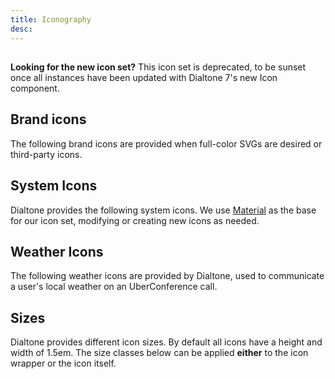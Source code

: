 ```yaml
---
title: Iconography
desc:
---
```


<aside class="d-notice d-notice--info d-mt24 d-wmx100p" role="status" aria-hidden="false">
  <div class="d-notice__icon">
    <dt-icon name="info"></dt-icon>
  </div>
  <div class="d-notice__content d-stack4">
    <h2 class="d-notice__title"></h2>
    <p class="d-notice__message">
      <strong>Looking for the new icon set?</strong>
      This icon set is deprecated, to be sunset once all instances have been updated with Dialtone 7's <router-link class="d-link" to="/components/icon.html">new Icon component</router-link>.
    </p>
  </div>
</aside>

## Brand icons

The following brand icons are provided when full-color SVGs are desired or third-party icons.

<icons kind="brand"></icons>

## System Icons

Dialtone provides the following system icons. We use <a href="https://material.io/resources/icons/?style=baseline" target="_blank">Material</a> as the base for our icon set, modifying or creating new icons as needed.

<icons kind="system"></icons>

## Weather Icons

The following weather icons are provided by Dialtone, used to communicate a user's local weather on an UberConference call.

<icons kind="weather" title="Day Icons" variation="day"></icons>

<icons kind="weather" title="Night Icons" variation="night"></icons>

<weather-codes-table></weather-codes-table>

## Sizes

Dialtone provides different icon sizes. By default all icons have a height and width of 1.5em. The size classes below can be applied **either** to the icon wrapper or the icon itself.

<icon-sizes-table class="d-mt16"></icon-sizes-table>

